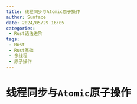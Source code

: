 ```yaml
---
title: 线程同步与Atomic原子操作
author: Sunface
date: 2024/05/29 16:05
categories:
 - Rust语法进阶
tags:
 - Rust
 - Rust基础
 - 多线程
 - 原子操作
---
```


# 线程同步与`Atomic`原子操作